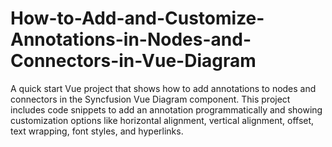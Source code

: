 # How-to-Add-and-Customize-Annotations-in-Nodes-and-Connectors-in-Vue-Diagram
A quick start Vue project that shows how to add annotations to nodes and connectors in the Syncfusion Vue Diagram component. This project includes code snippets to add an annotation programmatically and showing customization options like horizontal alignment, vertical alignment, offset, text wrapping, font styles, and hyperlinks.
